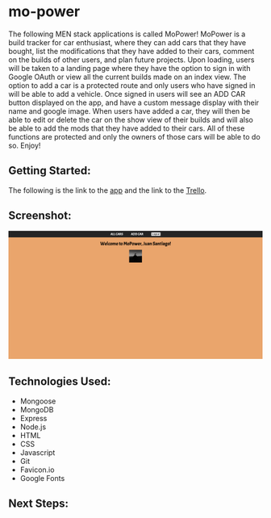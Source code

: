 # mo-power
The following MEN stack applications is called MoPower! MoPower is a build tracker for car enthusiast, where they can add cars that they have bought, list the modifications that they have added to their cars, comment on the builds of other users, and plan future projects. Upon loading, users will be taken to a landing page where they have the option to sign in with Google OAuth or view all the current builds made on an index view. The option to add a car is a protected route and only users who have signed in will be able to add a vehicle. Once signed in users will see an ADD CAR button displayed on the app, and have a custom message display with their name and google image. When users have added a car, they will then be able to edit or delete the car on the show view of their builds and will also be able to add the mods that they have added to their cars. All of these functions are protected and only the owners of those cars will be able to do so. Enjoy!

## Getting Started:
The following is the link to the [app](https://mo-power.herokuapp.com/) and the link to the [Trello](https://trello.com/b/w7z4rfGO/mopower).


## Screenshot:
![This is an image](public/images/screen-shots/MoPower-Landing-Page.png)

## Technologies Used:
- Mongoose
- MongoDB
- Express
- Node.js
- HTML
- CSS
- Javascript
- Git
- Favicon.io
- Google Fonts

## Next Steps: 

